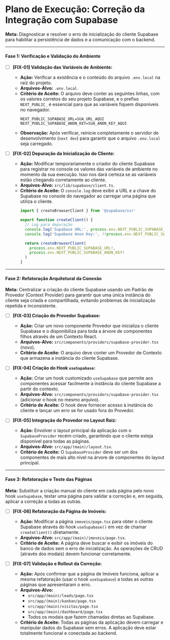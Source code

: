 # Plano de Execução: Correção da Integração com Supabase

**Meta:** Diagnosticar e resolver o erro de inicialização do cliente Supabase para habilitar a persistência de dados e a comunicação com o backend.

---

#### **Fase 1: Verificação e Validação do Ambiente**

- [ ] **[FIX-01] Validação das Variáveis de Ambiente:**
    - **Ação:** Verificar a existência e o conteúdo do arquivo `.env.local` na raiz do projeto.
    - **Arquivos-Alvo:** `.env.local`.
    - **Critério de Aceite:** O arquivo deve conter as seguintes linhas, com os valores corretos do seu projeto Supabase, e o prefixo `NEXT_PUBLIC_` é essencial para que as variáveis fiquem disponíveis no navegador.
      ```
      NEXT_PUBLIC_SUPABASE_URL=SUA_URL_AQUI
      NEXT_PUBLIC_SUPABASE_ANON_KEY=SUA_ANON_KEY_AQUI
      ```
    - **Observação:** Após verificar, reinicie completamente o servidor de desenvolvimento (`next dev`) para garantir que o arquivo `.env.local` seja carregado.

- [ ] **[FIX-02] Depuração da Inicialização do Cliente:**
    - **Ação:** Modificar temporariamente o criador do cliente Supabase para registrar no console os valores das variáveis de ambiente no momento da sua execução. Isso nos dará certeza se as variáveis estão chegando corretamente ao cliente.
    - **Arquivos-Alvo:** `src/lib/supabase/client.ts`.
    - **Critério de Aceite:** O `console.log` deve exibir a URL e a chave do Supabase no console do navegador ao carregar uma página que utiliza o cliente.
      ```typescript
      import { createBrowserClient } from '@supabase/ssr'

      export function createClient() {
        // Log para depuração
        console.log('Supabase URL:', process.env.NEXT_PUBLIC_SUPABASE_URL);
        console.log('Supabase Anon Key:', !!process.env.NEXT_PUBLIC_SUPABASE_ANON_KEY); // Log se a chave existe

        return createBrowserClient(
          process.env.NEXT_PUBLIC_SUPABASE_URL!,
          process.env.NEXT_PUBLIC_SUPABASE_ANON_KEY!
        )
      }
      ```

---

#### **Fase 2: Refatoração Arquitetural da Conexão**

**Meta:** Centralizar a criação do cliente Supabase usando um Padrão de Provedor (Context Provider) para garantir que uma única instância do cliente seja criada e compartilhada, evitando problemas de inicialização repetida e inconsistente.

- [ ] **[FIX-03] Criação do Provedor Supabase:**
    - **Ação:** Criar um novo componente Provedor que inicializa o cliente Supabase e o disponibiliza para toda a árvore de componentes filhos através de um Contexto React.
    - **Arquivos-Alvo:** `src/components/providers/supabase-provider.tsx` (novo).
    - **Critério de Aceite:** O arquivo deve conter um Provedor de Contexto que armazena a instância do cliente Supabase.

- [ ] **[FIX-04] Criação do Hook `useSupabase`:**
    - **Ação:** Criar um hook customizado `useSupabase` que permite aos componentes acessar facilmente a instância do cliente Supabase a partir do contexto.
    - **Arquivos-Alvo:** `src/components/providers/supabase-provider.tsx` (adicionar o hook no mesmo arquivo).
    - **Critério de Aceite:** O hook deve fornecer acesso à instância do cliente e lançar um erro se for usado fora do Provedor.

- [ ] **[FIX-05] Integração do Provedor no Layout Raiz:**
    - **Ação:** Envolver o layout principal da aplicação com o `SupabaseProvider` recém-criado, garantindo que o cliente esteja disponível para todas as páginas.
    - **Arquivos-Alvo:** `src/app/(main)/layout.tsx`.
    - **Critério de Aceite:** O `SupabaseProvider` deve ser um dos componentes de mais alto nível na árvore de componentes do layout principal.

---

#### **Fase 3: Refatoração e Teste das Páginas**

**Meta:** Substituir a criação manual do cliente em cada página pelo novo hook `useSupabase`, testar uma página para validar a correção e, em seguida, aplicar a correção a todas as outras.

- [ ] **[FIX-06] Refatoração da Página de Imóveis:**
    - **Ação:** Modificar a página `imoveis/page.tsx` para obter o cliente Supabase através do hook `useSupabase()` em vez de chamar `createClient()` diretamente.
    - **Arquivos-Alvo:** `src/app/(main)/imoveis/page.tsx`.
    - **Critério de Aceite:** A página deve buscar e exibir os imóveis do banco de dados sem o erro de inicialização. As operações de CRUD (através dos modais) devem funcionar corretamente.

- [ ] **[FIX-07] Validação e Rollout da Correção:**
    - **Ação:** Após confirmar que a página de Imóveis funciona, aplicar a mesma refatoração (usar o hook `useSupabase`) a todas as outras páginas que apresentaram o erro.
    - **Arquivos-Alvo:**
        - `src/app/(main)/leads/page.tsx`
        - `src/app/(main)/kanban/page.tsx`
        - `src/app/(main)/visitas/page.tsx`
        - `src/app/(main)/dashboard/page.tsx`
        - Todos os modais que fazem chamadas diretas ao Supabase.
    - **Critério de Aceite:** Todas as páginas da aplicação devem carregar e manipular dados do Supabase sem erros. A aplicação deve estar totalmente funcional e conectada ao backend.